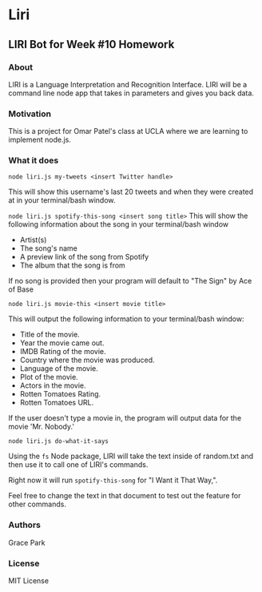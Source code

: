 # Liri
## LIRI Bot for Week #10 Homework

### About

LIRI is a Language Interpretation and Recognition Interface. LIRI will be a command line node app that takes in parameters and gives you back data.

### Motivation

This is a project for Omar Patel's class at UCLA where we are learning to implement node.js.

### What it does

`node liri.js my-tweets <insert Twitter handle>`

This will show this username's last 20 tweets and when they were created at in your terminal/bash window.

`node liri.js spotify-this-song <insert song title>`
This will show the following information about the song in your terminal/bash window

- Artist(s)
- The song's name
- A preview link of the song from Spotify
- The album that the song is from

If no song is provided then your program will default to "The Sign" by Ace of Base

`node liri.js movie-this <insert movie title>`

This will output the following information to your terminal/bash window:

- Title of the movie.
- Year the movie came out.
- IMDB Rating of the movie.
- Country where the movie was produced.
- Language of the movie.
- Plot of the movie.
- Actors in the movie.
- Rotten Tomatoes Rating.
- Rotten Tomatoes URL.

If the user doesn't type a movie in, the program will output data for the movie 'Mr. Nobody.'

`node liri.js do-what-it-says`

Using the `fs` Node package, LIRI will take the text inside of random.txt and then use it to call one of LIRI's commands.

Right now it will run `spotify-this-song` for "I Want it That Way,".

Feel free to change the text in that document to test out the feature for other commands.

### Authors

Grace Park

### License

MIT License
